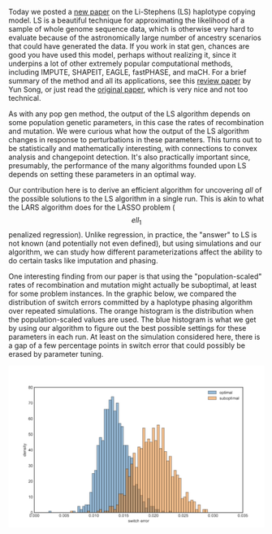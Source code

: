Today we posted a [new paper](https://www.biorxiv.org/content/10.1101/2022.08.03.502674v1) on the Li-Stephens (LS) haplotype copying model. LS is a beautiful technique for approximating the likelihood of a sample of whole genome sequence data, which is otherwise very hard to evaluate because of the astronomically large number of ancestry scenarios that could have generated the data. 
If you work in stat gen, chances are good you have used this model, perhaps without realizing it, since it underpins a lot of other extremely popular computational methods, including IMPUTE, SHAPEIT, EAGLE, fastPHASE, and maCH. For a brief summary of the method and all its applications, see this [review paper](https://academic.oup.com/genetics/article/203/3/1005/6066789) by Yun Song, or just read the [original paper](https://academic.oup.com/genetics/article/165/4/2213/6050566), which is very nice and not too technical.

As with any pop gen method, the output of the LS algorithm depends on some population genetic parameters, in this case the rates of recombination and mutation. We were curious what how the output of the LS algorithm changes in response to perturbations in these parameters. This turns out to be statistically and mathematically interesting, with connections to convex analysis and changepoint detection. It's also practically important since, presumably, the performance of the many algorithms founded upon LS depends on setting these parameters in an optimal way.

Our contribution here is to derive an efficient algorithm for uncovering _all_ of the possible solutions to the LS algorithm in a single run. This is akin to what the LARS algorithm does for the LASSO problem ($$
ell_1$$ penalized regression). Unlike regression, in practice, the "answer" to LS is not known (and potentially not even defined), but using simulations and our algorithm, we can study how different parameterizations affect the ability to do certain tasks like imputation and phasing.

One interesting finding from our paper is that using the "population-scaled" rates of recombination and mutation might actually be suboptimal, at least for some problem instances. In the graphic below, we compared the distribution of switch errors committed by a haplotype phasing algorithm over repeated simulations. The orange histogram is the distribution when the population-scaled values are used. The blue histogram is what we get 
by using our algorithm to figure out the best possible settings for these parameters in each run. At least on the simulation considered here, there is a gap of a few percentage points in switch error that could possibly be erased by parameter tuning. 


![phasing error](/assets/img/blog/2022-08-06/switch_error.png)
